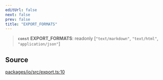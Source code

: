 ```yaml
---
editUrl: false
next: false
prev: false
title: "EXPORT_FORMATS"
---
```


> **`const`** **EXPORT\_FORMATS**: readonly [`"text/markdown"`, `"text/html"`, `"application/json"`]

## Source

[packages/io/src/export.ts:10](https://github.com/nodenogg-in/alpha-p2p/blob/d3c0d0ee190bdee84f8272463e9c5efc8c84f42d/packages/io/src/export.ts#L10)
